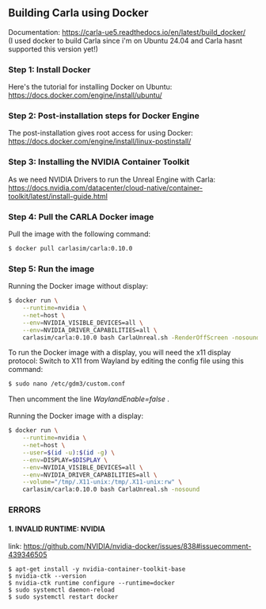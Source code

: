 ## Building Carla using Docker
Documentation: https://carla-ue5.readthedocs.io/en/latest/build_docker/ <br>
(I used docker to build Carla since i'm on Ubuntu 24.04 and Carla hasnt supported this version yet!)

### Step 1: Install Docker
Here's the tutorial for installing Docker on Ubuntu: <br>
https://docs.docker.com/engine/install/ubuntu/

### Step 2: Post-installation steps for Docker Engine
The post-installation gives root access for using Docker: <br>
https://docs.docker.com/engine/install/linux-postinstall/

### Step 3: Installing the NVIDIA Container Toolkit
As we need NVIDIA Drivers to run the Unreal Engine with Carla:
https://docs.nvidia.com/datacenter/cloud-native/container-toolkit/latest/install-guide.html

### Step 4: Pull the CARLA Docker image
Pull the image with the following command:
```Bash
$ docker pull carlasim/carla:0.10.0
```

### Step 5: Run the image
Running the Docker image without display:
```Bash
$ docker run \
    --runtime=nvidia \
    --net=host \
    --env=NVIDIA_VISIBLE_DEVICES=all \
    --env=NVIDIA_DRIVER_CAPABILITIES=all \
    carlasim/carla:0.10.0 bash CarlaUnreal.sh -RenderOffScreen -nosound
```

To run the Docker image with a display, you will need the x11 display protocol:
Switch to X11 from Wayland by editing the config file using this command:
```bash
$ sudo nano /etc/gdm3/custom.conf
```
Then uncomment the line *WaylandEnable=false* . <br> <br>
Running the Docker image with a display:
```Bash
$ docker run \
    --runtime=nvidia \
    --net=host \
    --user=$(id -u):$(id -g) \
    --env=DISPLAY=$DISPLAY \
    --env=NVIDIA_VISIBLE_DEVICES=all \
    --env=NVIDIA_DRIVER_CAPABILITIES=all \
    --volume="/tmp/.X11-unix:/tmp/.X11-unix:rw" \
    carlasim/carla:0.10.0 bash CarlaUnreal.sh -nosound
```

### ERRORS
#### 1. INVALID RUNTIME: NVIDIA
link: https://github.com/NVIDIA/nvidia-docker/issues/838#issuecomment-439346505

```shell
$ apt-get install -y nvidia-container-toolkit-base
$ nvidia-ctk --version
$ nvidia-ctk runtime configure --runtime=docker
$ sudo systemctl daemon-reload
$ sudo systemctl restart docker
```
